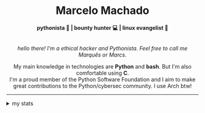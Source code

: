 <h1 align="center"> Marcelo Machado </h1> <!-- <img src="https://tryhackme-badges.s3.amazonaws.com/mmaachado.png" alt="TryHackMe"> -->
    
<div align="center">
<b>pythonista 🐍 | bounty hunter 💻 | linux evangelist 🐧</b>
<br>
<br>

<i>hello there! I'm a ethical hacker and Pythonista. Feel free to call me Marquês or Marcs.</i>

<p>

My main knowledge in technologies are **Python** and **bash**. But I'm also comfortable using **C**. <br/>
I'm a proud member of the Python Software Foundation and I aim to make great contributions to the Python/cybersec community. I use Arch btw!
</p>

</div>

---

<details closed>    
<summary>my stats</summary>

<!--START_SECTION:waka-->
**I'm a Night 🦉** 

```text
🌞 Morning    44 commits     ███░░░░░░░░░░░░░░░░░░░░░░   14.19% 
🌆 Daytime    98 commits     ████████░░░░░░░░░░░░░░░░░   31.61% 
🌃 Evening    157 commits    ████████████░░░░░░░░░░░░░   50.65% 
🌙 Night      11 commits     █░░░░░░░░░░░░░░░░░░░░░░░░   3.55%

```


📊 **This Week I Spent My Time On** 

```text
⌚︎ Time Zone: America/Sao_Paulo

💬 Programming Languages: 
Markdown                 3 hrs 48 mins       █████████████░░░░░░░░░░░░   54.97% 
JavaScript               1 hr 32 mins        █████░░░░░░░░░░░░░░░░░░░░   22.32% 
Python                   34 mins             ██░░░░░░░░░░░░░░░░░░░░░░░   8.26% 
JSON                     28 mins             █░░░░░░░░░░░░░░░░░░░░░░░░   6.82% 
PowerShell               17 mins             █░░░░░░░░░░░░░░░░░░░░░░░░   4.25%

🔥 Editors: 
VS Code                  3 hrs 57 mins       ██████████████░░░░░░░░░░░   57.15% 
Obsidian                 2 hrs 57 mins       ██████████░░░░░░░░░░░░░░░   42.85%

💻 Operating System: 
Windows                  6 hrs 55 mins       █████████████████████████   100.0%

```


 Last Updated on 03/05/2025
<!--END_SECTION:waka-->

<!-- <div>
        <a target="_blank" rel="noopener noreferrer" href="https://github.com/mmaachado?tab=repositories"><img src="https://github-readme-stats.vercel.app/api/top-langs/?username=mmaachado&hide=html,css,swift,ruby&langs_count=6&hide_border=true&layout=compact&show_icons=true&line_height=10&theme=transparent&title_color=4a86d1&custom_title=favourite%20languages"
       alt="most used languages" align="right"></a>
     <a target="_blank" rel="noopener noreferrer" href="https://wakatime.com/@mmachado"><img width="400rem" src="https://github-readme-stats.vercel.app/api/wakatime?username=mmachado&theme=transparent&hide_border=true&hide=markdown,html,css,text,other,yaml,json,prolog,dart,docker,xml,gitconfig,TSQL&hide_title=true&line_height=50&langs_count=4&layout=default" alt="wakatime stats" align="left" /></a> 
        

</div>

 <img src="https://raw.githubusercontent.com/MicaelliMedeiros/micaellimedeiros/master/image/computer-illustration.png" min-width="400px" max-width="400px" width="400px" align="right" alt="computer-illustration.png"> -->
<!-- [![Buy me a coffee](https://img.shields.io/badge/Buy%20Me%20a%20Coffee-ffdd00?style=for-the-badge&logo=buy-me-a-coffee&logoColor=black)](https://www.buymeacoffee.com/anticodingclub) -->

</details>
